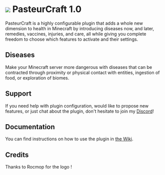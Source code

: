 # ![](https://i.imgur.com/4HzZWFA.png) PasteurCraft 1.0
PasteurCraft is a highly configurable plugin that adds a whole new dimension to health in Minecraft by introducing diseases now, and later, remedies, vaccines, injuries, and care, all while giving you complete freedom to choose which features to activate and their settings.
## Diseases
Make your Minecraft server more dangerous with diseases that can be contracted through proximity or physical contact with entities, ingestion of food, or exploration of biomes.
## Support
If you need help with plugin configuration, would like to propose new features, or just chat about the plugin, don't hesitate to join my [Discord]()!
## Documentation
You can find instructions on how to use the plugin in [the Wiki]().
## Credits
Thanks to Rocmop for the logo !
